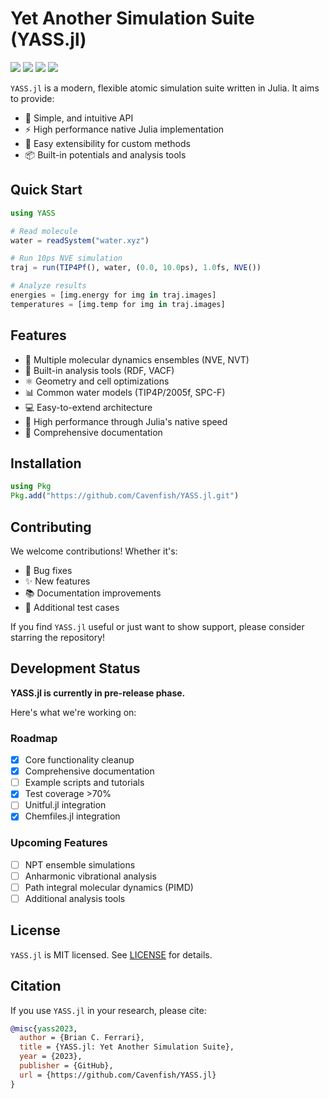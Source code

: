 [ci-img]: https://github.com/Cavenfish/YASS.jl/actions/workflows/CI.yml/badge.svg
[ci-url]: https://github.com/Cavenfish/YASS.jl/actions/workflows/CI.yml

[aqua-img]: https://raw.githubusercontent.com/JuliaTesting/Aqua.jl/master/badge.svg
[aqua-url]: https://github.com/JuliaTesting/Aqua.jl

[codecov-img]: https://codecov.io/github/Cavenfish/YASS.jl/branch/main/graph/badge.svg
[codecov-url]: https://app.codecov.io/github/Cavenfish/YASS.jl

[docs-img]: https://img.shields.io/badge/docs-stable-blue.svg
[docs-url]: https://cavenfish.github.io/YASS.jl/stable/

[ddocs-img]: https://img.shields.io/badge/docs-dev-blue.svg
[ddocs-url]: https://cavenfish.github.io/YASS.jl/dev/

# Yet Another Simulation Suite (YASS.jl)

[![][ddocs-img]][ddocs-url]
[![][ci-img]][ci-url]
[![][codecov-img]][codecov-url]
[![][aqua-img]][aqua-url]

`YASS.jl` is a modern, flexible atomic simulation suite written in Julia. It aims to provide:

- 🎯 Simple, and intuitive API
- ⚡ High performance native Julia implementation
- 🔧 Easy extensibility for custom methods
- 📦 Built-in potentials and analysis tools

## Quick Start

```julia
using YASS

# Read molecule
water = readSystem("water.xyz")

# Run 10ps NVE simulation
traj = run(TIP4Pf(), water, (0.0, 10.0ps), 1.0fs, NVE())

# Analyze results
energies = [img.energy for img in traj.images]
temperatures = [img.temp for img in traj.images]
```

## Features

- 🧪 Multiple molecular dynamics ensembles (NVE, NVT)
- 🔬 Built-in analysis tools (RDF, VACF)
- ⚛️ Geometry and cell optimizations
- 📊 Common water models (TIP4P/2005f, SPC-F) 
- 💻 Easy-to-extend architecture
- 🚄 High performance through Julia's native speed
- 📝 Comprehensive documentation

## Installation

```julia
using Pkg
Pkg.add("https://github.com/Cavenfish/YASS.jl.git")
```

## Contributing

We welcome contributions! Whether it's:

- 🐛 Bug fixes
- ✨ New features
- 📚 Documentation improvements
- 🧪 Additional test cases

If you find `YASS.jl` useful or just want to show support, please consider starring the repository!

## Development Status

**YASS.jl is currently in pre-release phase.** 

Here's what we're working on:

### Roadmap
- [x] Core functionality cleanup
- [x] Comprehensive documentation
- [ ] Example scripts and tutorials
- [x] Test coverage >70%
- [ ] Unitful.jl integration
- [x] Chemfiles.jl integration

### Upcoming Features
- [ ] NPT ensemble simulations
- [ ] Anharmonic vibrational analysis
- [ ] Path integral molecular dynamics (PIMD)
- [ ] Additional analysis tools

## License

`YASS.jl` is MIT licensed. See [LICENSE](LICENSE) for details.

## Citation

If you use `YASS.jl` in your research, please cite:

```bibtex
@misc{yass2023,
  author = {Brian C. Ferrari},
  title = {YASS.jl: Yet Another Simulation Suite},
  year = {2023},
  publisher = {GitHub},
  url = {https://github.com/Cavenfish/YASS.jl}
}
```